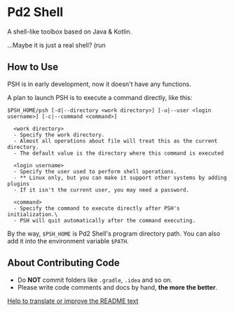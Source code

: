 # Pd2 Shell

A shell-like toolbox based on Java &amp; Kotlin.

...Maybe it is just a real shell? (run

## How to Use

PSH is in early development, now it doesn't have any functions.

A plan to launch PSH is to execute a command directly, like this:

```
$PSH_HOME/psh [-d|--directory <work directory>] [-u|--user <login username>] [-c|--command <command>]

  <work directory>
  - Specify the work directory.
  - Almost all operations about file will treat this as the current directory.
  - The default value is the directory where this command is executed
  
  <login username>
  - Specify the user used to perform shell operations.
  - ** Linux only, but you can make it support other systems by adding plugins
  - If it isn't the current user, you may need a password.
  
  <command>
  - Specify the command to execute directly after PSH's initialization.\
  - PSH will quit automatically after the command executing.
```

By the way, `$PSH_HOME` is Pd2 Shell's program directory path. You can also add it into the environment variable `$PATH`.

## About Contributing Code

- Do **NOT** commit folders like `.gradle`, `.idea` and so on.
- Please write code comments and docs by hand, **the more the better**.

[Help to translate or improve the README text](https://github.com/pd2-works/psh/issues?q=is:issue+README.md)
